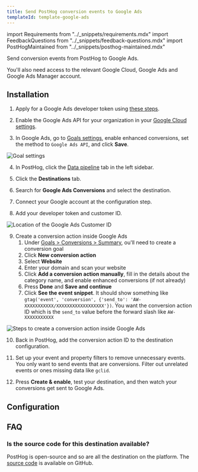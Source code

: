 ```yaml
---
title: Send PostHog conversion events to Google Ads
templateId: template-google-ads
---
```


import Requirements from "../_snippets/requirements.mdx"
import FeedbackQuestions from "../_snippets/feedback-questions.mdx"
import PostHogMaintained from "../_snippets/posthog-maintained.mdx"

Send conversion events from PostHog to Google Ads.

<Requirements />

You'll also need access to the relevant Google Cloud, Google Ads and Google Ads Manager account.

## Installation

1. Apply for a Google Ads developer token using [these steps](https://developers.google.com/google-ads/api/docs/get-started/dev-token).

2. Enable the Google Ads API for your organization in your [Google Cloud settings](https://console.cloud.google.com/marketplace/product/google/googleads.googleapis.com).

3. In Google Ads, go to [Goals settings](https://ads.google.com/aw/conversions/customersettings), enable enhanced conversions, set the method to `Google Ads API`, and click **Save**.

![Goal settings](https://res.cloudinary.com/dmukukwp6/image/upload/Clean_Shot_2024_11_01_at_13_38_50_d9c811bebd.png)

4. In PostHog, click the [Data pipeline](https://us.posthog.com/pipeline/overview) tab in the left sidebar.

5. Click the **Destinations** tab.

6. Search for **Google Ads Conversions** and select the destination.

7. Connect your Google account at the configuration step.

8. Add your developer token and customer ID.

![Location of the Google Ads Customer ID](https://res.cloudinary.com/dmukukwp6/image/upload/2024_10_31_at_15_15_51_a7a003008c.png)

9. Create a conversion action inside Google Ads
   1. Under [Goals > Conversions > Summary](https://ads.google.com/aw/conversions), ou'll need to create a conversion goal
   2. Click **New conversion action**
   3. Select **Website**
   4. Enter your domain and scan your website
   5. Click **Add a conversion action manually**, fill in the details about the category name, and enable enhanced conversions (if not already)
   6. Press **Done** and **Save and continue**
   7. Click **See the event snippet**. It should show something like `gtag('event', 'conversion', {'send_to': 'AW-XXXXXXXXXXX/XXXXXXXXXXXXXXXXXX'})`. You want the conversion action ID which is the `send_to` value before the forward slash like `AW-XXXXXXXXXXX`

![Steps to create a conversion action inside Google Ads](https://res.cloudinary.com/dmukukwp6/image/upload/2024_10_30_at_15_04_47_772e736817.gif)

10. Back in PostHog, add the conversion action ID to the destination configuration.

11. Set up your event and property filters to remove unnecessary events. You only want to send events that are conversions. Filter out unrelated events or ones missing data like `gclid`.

12. Press **Create & enable**, test your destination, and then watch your conversions get sent to Google Ads.

<HideOnCDPIndex>

## Configuration

<TemplateParameters />

## FAQ

### Is the source code for this destination available?

PostHog is open-source and so are all the destination on the platform. The [source code](https://github.com/PostHog/posthog/blob/master/posthog/cdp/templates/google_ads/template_google_ads.py) is available on GitHub.

<PostHogMaintained />

<FeedbackQuestions />

</HideOnCDPIndex>
